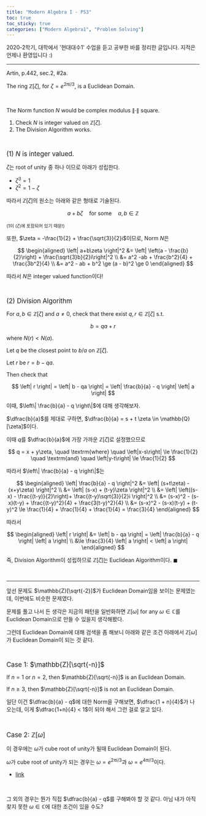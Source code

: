 ```yaml
---
title: "Modern Algebra I - PS3"
toc: true
toc_sticky: true
categories: ["Modern Algebra1", "Problem Solving"]
---
```



2020-2학기, 대학에서 '현대대수1' 수업을 듣고 공부한 바를 정리한 글입니다. 지적은 언제나 환영입니다 :)

<hr>

<div class="statement" markdown="1">

Artin, p.442, sec.2, #2a.

The ring $\mathbb{Z}[\zeta]$, for $\zeta = e^{2 \pi i / 3}$, is a Euclidean Domain.

</div>

<br>

The Norm function $N$ would be complex modulus $\left\| \cdot \right\|$ square.

1. Check $N$ is integer valued on $\mathbb{Z}[\zeta]$.
2. The Division Algorithm works.

<br>

<big>(1) $N$ is integer valued.</big>

$\zeta$는 root of unity 중 하나 이므로 아래가 성립한다.
- $\zeta^3 = 1$
- $\zeta^2 = 1 - \zeta$

따라서 $\mathbb{Z}[\zeta]$의 원소는 아래와 같은 형태로 기술된다.

$$
a + b \zeta \quad \textrm{for some} \quad a, b \in \mathbb{Z}
$$

<small>($1$이 $\left< \zeta \right>$에 포함되어 있기 때문!)</small>

또한, $\zeta = -\frac{1}{2} + \frac{\sqrt{3}}{2}i$이므로, Norm $N$은

$$
\begin{aligned}
  \left| a+b\zeta \right|^2 &= \left| \left(a - \frac{b}{2}\right) + \frac{\sqrt{3}b}{2}i\right|^2 \\
  &= a^2 -ab + \frac{b^2}{4} + \frac{3b^2}{4} \\
  &= a^2 - ab + b^2 \ge (a - b)^2 \ge 0
\end{aligned}
$$

따라서 $N$은 integer valued function이다!

<br>

<big>(2) Division Algorithm</big>

For $a, b \in \mathbb{Z}[\zeta]$ and $a \ne 0$, check that there exist $q, r \in \mathbb{Z}[\zeta]$ s.t.

$$
b = qa + r
$$

where $N(r) < N(a)$.

Let $q$ be the closest point to $b/a$ on $\mathbb{Z}[\zeta]$.

Let $r$ be $r = b - qa$.

Then check that

$$
\left| r \right| = \left| b - qa \right| = \left| \frac{b}{a} - q \right| \left| a \right|
$$

이때, $\left\| \frac{b}{a} - q \right\|$에 대해 생각해보자.

$\dfrac{b}{a}$를 제대로 구하면, $\dfrac{b}{a} = s + t \zeta \in \mathbb{Q}[\zeta]$이다.

이때 $q$를 $\dfrac{b}{a}$에 가장 가까운 $\mathbb{Z}[\zeta]$로 설정했으므로

$$
q = x + y\zeta, \quad \textrm{where} \quad \left|x-s\right| \le \frac{1}{2} \quad \textrm{and} \quad \left|y-t\right| \le \frac{1}{2}
$$

따라서 $\left\| \frac{b}{a} - q \right\|$는

$$
\begin{aligned}
\left| \frac{b}{a} - q \right|^2 &= \left| (s+t\zeta) - (x+y\zeta) \right|^2 \\
&= \left| (s-x) + (t-y)\zeta \right|^2 \\
&= \left| \left((s-x) - \frac{(t-y)}{2}\right)+ \frac{(t-y)\sqrt{3}}{2}i \right|^2 \\
&= (s-x)^2 - (s-x)(t-y) + \frac{(t-y)^2}{4} + \frac{3(t-y)^2}{4} \\
&= (s-x)^2 - (s-x)(t-y) + (t-y)^2 \le \frac{1}{4} + \frac{1}{4} + \frac{1}{4} = \frac{3}{4}
\end{aligned}
$$

따라서

$$
\begin{aligned}
  \left| r \right| &= \left| b - qa \right| = \left| \frac{b}{a} - q \right| \left| a \right| \\
  &\le \frac{3}{4} \left| a \right| < \left| a \right|
\end{aligned}
$$

즉, Division Algorithm이 성립하므로 $\mathbb{Z}[\zeta]$는 Euclidean Algorithm이다. $\blacksquare$

<br>
<hr>

앞선 문제도 $\mathbb{Z}[\sqrt{-2}]$가 Euclidean Domain임을 보이는 문제였는데, 이번에도 비슷한 문제였다.

문제를 풀고 나서 든 생각은 지금의 패턴을 일반화하면 $\mathbb{Z}[\omega]$ for any $\omega \in \mathbb{C}$를 Euclidean Domain으로 만들 수 있을지 생각해봤다.

그런데 Euclidean Domain에 대해 검색을 좀 해보니 아래와 같은 조건 아래에서 $\mathbb{Z}[\omega]$가 Euclidean Domain이 되는 것 같다.

<br>

<big>Case 1: $\mathbb{Z}[\sqrt{-n}]$</big>

If $n = 1$ or $n=2$, then $\mathbb{Z}[\sqrt{-n}]$ is an Euclidean Domain.

If $n \ge 3$, then $\mathbb{Z}[\sqrt{-n}]$ is not an Euclidean Domain.

일단 이건 $\dfrac{b}{a} - q$에 대한 Norm을 구해보면, $\dfrac{1 + n}{4}$가 나오는데, 이게 $\dfrac{1+n}{4} < 1$이 되야 해서 그런 걸로 알고 있다.

<br>

<big>Case 2: $\mathbb{Z}[\omega]$</big>

이 경우에는 $\omega$가 cube root of unity가 될때 Euclidean Domain이 된다.

$\omega$가 cube root of unity가 되는 경우는 $\omega = e^{2\pi i / 3}$과 $\omega = e^{4\pi i / 3}$이다.

- [link](https://en.wikipedia.org/wiki/Euclidean_domain#Examples)

<br>

그 외의 경우는 뭔가 직접 $\dfrac{b}{a} - q$를 구해봐야 할 것 같다. 아님 내가 아직 찾지 못한 $\omega \in \mathbb{C}$에 대한 조건이 있을 수도?
